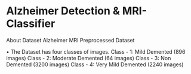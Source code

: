 # Alzheimer Detection & MRI-Classifier

About Dataset
Alzheimer MRI Preprocessed Dataset 

 • The Dataset has four classes of images.
Class - 1: Mild Demented (896 images)
Class - 2: Moderate Demented (64 images)
Class - 3: Non Demented (3200 images)
Class - 4: Very Mild Demented (2240 images)
